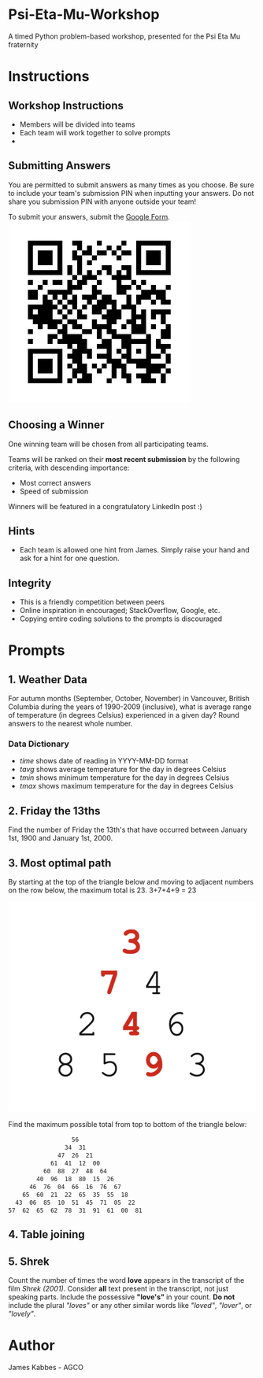 # Psi-Eta-Mu-Workshop
A timed Python problem-based workshop, presented for the Psi Eta Mu fraternity

# Instructions

## Workshop Instructions
* Members will be divided into teams
* Each team will work together to solve prompts
* 

## Submitting Answers
You are permitted to submit answers as many times as you choose. Be sure to include your team's submission PIN when inputting your answers. Do not share you submission PIN with anyone outside your team!

To submit your answers, submit the [Google Form](https://forms.gle/JcFnwq8agh4SENTL7).
![](static/answer%20submission.png)

## Choosing a Winner
One winning team will be chosen from all participating teams. 

Teams will be ranked on their **most recent submission** by the following criteria, with descending importance:
* Most correct answers
* Speed of submission

Winners will be featured in a congratulatory LinkedIn post :) 

## Hints
* Each team is allowed one hint from James. Simply raise your hand and ask for a hint for one question.

## Integrity
* This is a friendly competition between peers
* Online inspiration in encouraged; StackOverflow, Google, etc.
* Copying entire coding solutions to the prompts is discouraged

# Prompts

## 1. Weather Data
For autumn months (September, October, November) in Vancouver, British Columbia during the years of 1990-2009 (inclusive), what is average range of temperature (in degrees Celsius) experienced in a given day? Round answers to the nearest whole number.

### Data Dictionary
* *time* shows date of reading in YYYY-MM-DD format
* *tavg* shows average temperature for the day in degrees Celsius
* *tmin* shows minimum temperature for the day in degrees Celsius
* *tmax* shows maximum temperature for the day in degrees Celsius

## 2. Friday the 13ths
Find the number of Friday the 13th's that have occurred between January 1st, 1900 and January 1st, 2000.

## 3. Most optimal path
By starting at the top of the triangle below and moving to adjacent numbers on the row below, the maximum total is 23. 3+7+4+9 = 23

![](static/triangle.png)

Find the maximum possible total from top to bottom of the triangle below:

```
                  56
                34  31
              47  26  21
            61  41  12  00
          60  88  27  48  64
        40  96  18  80  15  26
      46  76  04  66  16  76  67
    65  60  21  22  65  35  55  18
  43  06  85  10  51  45  71  05  22
57  62  65  62  78  31  91  61  00  81
```


## 4. Table joining 

## 5. Shrek 
Count the number of times the word **love** appears in the transcript of the film *Shrek (2001)*. Consider **all** text present in the transcript, not just speaking parts. Include the possessive **"love's"** in your count. **Do not** include the plural *"loves"* or any other similar words like *"loved"*, *"lover"*, or *"lovely"*.


# Author
James Kabbes - AGCO